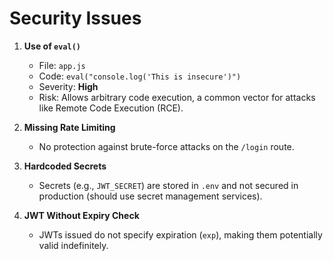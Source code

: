 # Security Issues

1. **Use of `eval()`**
   - File: `app.js`
   - Code: `eval("console.log('This is insecure')")`
   - Severity: **High**
   - Risk: Allows arbitrary code execution, a common vector for attacks like Remote Code Execution (RCE).

2. **Missing Rate Limiting**
   - No protection against brute-force attacks on the `/login` route.

3. **Hardcoded Secrets**
   - Secrets (e.g., `JWT_SECRET`) are stored in `.env` and not secured in production (should use secret management services).

4. **JWT Without Expiry Check**
   - JWTs issued do not specify expiration (`exp`), making them potentially valid indefinitely.
